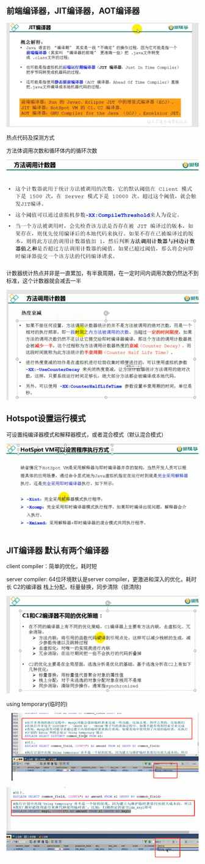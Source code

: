前端编译器，JIT编译器，AOT编译器
---
![img_16.png](img3/img_16.png)

热点代码及探测方式

方法体调用次数和循环体内的循环次数

![img_17.png](img3/img_17.png)

计数器统计热点并非是一直累加，有半衰周期，在一定时间内调用次数仍然达不到标准，这个计数器就会减去一半

![img_18.png](img3/img_18.png)

Hotspot设置运行模式
---
可设置纯编译器模式和解释器模式，或者混合模式（默认混合模式）

![img_19.png](img3/img_19.png)

JIT编译器 默认有两个编译器 
---

client compiler：简单的优化，耗时短

server compiler: 64位环境默认是server compiler，更激进和深入的优化，耗时长
                 C2的编译器 栈上分配，标量替换，同步清除（锁清除)

![img_20.png](img3/img_20.png)

using temporary(临时的)

![img_50.png](img_50.png)


![img_51.png](img_51.png)
